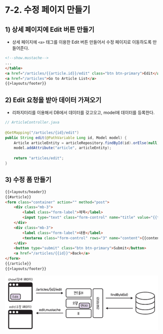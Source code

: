# 7-2. 수정 페이지 만들기
## 1) 상세 페이지에 Edit 버튼 만들기
- 상세 페이지에 `<a>` 태그를 이용한 Edit 버튼 만들어서 수정 페이지로 이동하도록 만들어준다.

```html
<!--show.mustache-->
...
</table>
<a href="/articles/{{article.id}}/edit" class="btn btn-primary">Edit</a>
<a href="/articles">Go to Article List</a>
{{>layouts/footer}}
```

## 2) Edit 요청을 받아 데이터 가져오기
- 리파지터리를 이용해서 DB에서 데이터를 갖고오고, model에 데이터를 등록한다.
```java
// ArticleController.java

@GetMapping("/articles/{id}/edit")
public String edit(@PathVariable Long id, Model model) {
	Article articleEntity = articleRepository.findById(id).orElse(null);
	model.addAttribute("article", articleEntity);

    return "articles/edit";
}
```

## 3) 수정 폼 만들기
```html
{{>layouts/header}}
{{#article}}
<form class="container" action="" method="post">
    <div class="mb-3">
        <label class="form-label">제목</label>
        <input type="text" class="form-control" name="title" value="{{title}}">
    </div>
    <div class="mb-3">
        <label class="form-label">내용</label>
        <textarea class="form-control" rows="3" name="content">{{content}}</textarea>
    </div>
    <button type="submit" class="btn btn-primary">Submit</button>
    <a href="/articles/{{id}}">Back</a>
</form>
{{/article}}
{{>layouts/footer}}
```

![수정 요약](/media/서적/코딩%20자율학습%20스프링부트3%20자바%20백엔드%20개발%20입문/Part%202.%20게시판%20CRUD%20만들기/7.%20게시글%20수정하기%20-%20Update/수정%20요약.png)